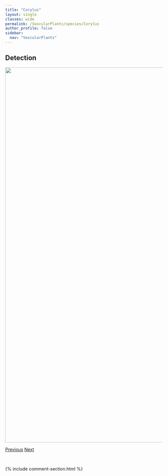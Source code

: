 ```yaml
---
title: "Corylus"
layout: single
classes: wide
permalink: /VascularPlants/species/Corylus
author_profile: false
sidebar:
  nav: "VascularPlants"
---
```


<h2>Detection</h2>

<a href="https://drive.google.com/uc?export=view&id=1aHEyzuXFXxc4DJ3A7l8eIPPxc-hoY6Mn">
<img src="https://drive.google.com/uc?export=view&id=1aHEyzuXFXxc4DJ3A7l8eIPPxc-hoY6Mn" height = "1200" width = "800">
</a>


<a href="/DevelopmentWebsite/VascularPlants/species/CorydalisAurea" class="pagination--pager" title="Corydalis aurea">Previous</a> <a href="/DevelopmentWebsite/VascularPlants/species/CorylusCornuta" class="pagination--pager" title="Beaked Hazelnut">Next</a>

<p>&nbsp;</p>

{% include comment-section.html %}
